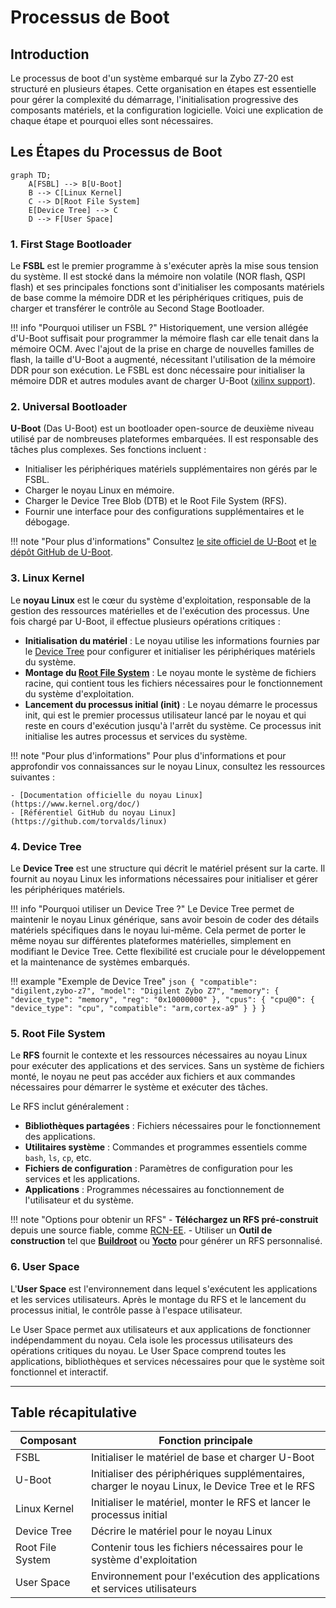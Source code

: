 # Processus de Boot

## Introduction

Le processus de boot d'un système embarqué sur la Zybo Z7-20 est structuré en plusieurs étapes. Cette organisation en étapes est essentielle pour gérer la complexité du démarrage, l'initialisation progressive des composants matériels, et la configuration logicielle. Voici une explication de chaque étape et pourquoi elles sont nécessaires.

## Les Étapes du Processus de Boot

```mermaid
graph TD;
    A[FSBL] --> B[U-Boot]
    B --> C[Linux Kernel]
    C --> D[Root File System]
    E[Device Tree] --> C
    D --> F[User Space]
```


### 1. First Stage Bootloader

Le **FSBL** est le premier programme à s'exécuter après la mise sous tension du système. 
Il est stocké dans la mémoire non volatile (NOR flash, QSPI flash) et ses principales fonctions sont d'initialiser les composants matériels de base comme la mémoire DDR et les périphériques critiques, puis de charger et transférer le contrôle au Second Stage Bootloader.

!!! info "Pourquoi utiliser un FSBL ?"
    Historiquement, une version allégée d'U-Boot suffisait pour programmer la mémoire flash car elle tenait dans la mémoire OCM. Avec l'ajout de la prise en charge de nouvelles familles de flash, la taille d'U-Boot a augmenté, nécessitant l'utilisation de la mémoire DDR pour son exécution. Le FSBL est donc nécessaire pour initialiser la mémoire DDR et autres modules avant de charger U-Boot ([xilinx support](https://support.xilinx.com/s/question/0D52E00006hptGcSAI/why-does-program-flash-require-an-fsbl?language=en_US#:~:text=URL%3A%20https%3A%2F%2Fsupport.xilinx.com%2Fs%2Fquestion%2F0D52E00006hptGcSAI%2Fwhy,100)).

### 2. Universal Bootloader

**U-Boot** (Das U-Boot) est un bootloader open-source de deuxième niveau utilisé par de nombreuses plateformes embarquées. Il est responsable des tâches plus complexes. Ses fonctions incluent :

- Initialiser les périphériques matériels supplémentaires non gérés par le FSBL.
- Charger le noyau Linux en mémoire.
- Charger le Device Tree Blob (DTB) et le Root File System (RFS).
- Fournir une interface pour des configurations supplémentaires et le débogage.

!!! note "Pour plus d'informations"
    Consultez [le site officiel de U-Boot](https://www.denx.de/wiki/U-Boot) et [le dépôt GitHub de U-Boot](https://github.com/u-boot/u-boot).


### 3. Linux Kernel

Le **noyau Linux** est le cœur du système d'exploitation, responsable de la gestion des ressources matérielles et de l'exécution des processus. Une fois chargé par U-Boot, il effectue plusieurs opérations critiques :

- **Initialisation du matériel** : Le noyau utilise les informations fournies par le [Device Tree](#4-device-tree) pour configurer et initialiser les périphériques matériels du système.
- **Montage du [Root File System](#5-root-file-system)** : Le noyau monte le système de fichiers racine, qui contient tous les fichiers nécessaires pour le fonctionnement du système d'exploitation.
- **Lancement du processus initial (init)** : Le noyau démarre le processus init, qui est le premier processus utilisateur lancé par le noyau et qui reste en cours d'exécution jusqu'à l'arrêt du système. Ce processus init initialise les autres processus et services du système.

!!! note "Pour plus d'informations"
    Pour plus d'informations et pour approfondir vos connaissances sur le noyau Linux, consultez les ressources suivantes :

    - [Documentation officielle du noyau Linux](https://www.kernel.org/doc/)
    - [Référentiel GitHub du noyau Linux](https://github.com/torvalds/linux)

### 4. Device Tree

Le **Device Tree** est une structure qui décrit le matériel présent sur la carte. Il fournit au noyau Linux les informations nécessaires pour initialiser et gérer les périphériques matériels.

!!! info "Pourquoi utiliser un Device Tree ?"
    Le Device Tree permet de maintenir le noyau Linux générique, sans avoir besoin de coder des détails matériels spécifiques dans le noyau lui-même. Cela permet de porter le même noyau sur différentes plateformes matérielles, simplement en modifiant le Device Tree. Cette flexibilité est cruciale pour le développement et la maintenance de systèmes embarqués.

!!! example "Exemple de Device Tree"
    ```json
    {
      "compatible": "digilent,zybo-z7",
      "model": "Digilent Zybo Z7",
      "memory": {
        "device_type": "memory",
        "reg": "0x10000000"
      },
      "cpus": {
        "cpu@0": {
          "device_type": "cpu",
          "compatible": "arm,cortex-a9"
        }
      }
    }
    ```

### 5. Root File System

Le **RFS** fournit le contexte et les ressources nécessaires au noyau Linux pour exécuter des applications et des services. Sans un système de fichiers monté, le noyau ne peut pas accéder aux fichiers et aux commandes nécessaires pour démarrer le système et exécuter des tâches.

Le RFS inclut généralement :

- **Bibliothèques partagées** : Fichiers nécessaires pour le fonctionnement des applications.
- **Utilitaires système** : Commandes et programmes essentiels comme `bash`, `ls`, `cp`, etc.
- **Fichiers de configuration** : Paramètres de configuration pour les services et les applications.
- **Applications** : Programmes nécessaires au fonctionnement de l'utilisateur et du système.

!!! note "Options pour obtenir un RFS"
    - **Téléchargez un RFS pré-construit** depuis une source fiable, comme [RCN-EE](https://rcn-ee.com/rootfs/eewiki/minfs/).
    - Utiliser un **Outil de construction** tel que [**Buildroot**](https://www.buildroot.org/) ou [**Yocto**](https://www.yoctoproject.org/) pour générer un RFS personnalisé.

### 6. User Space

L'**User Space** est l'environnement dans lequel s'exécutent les applications et les services utilisateurs. Après le montage du RFS et le lancement du processus initial, le contrôle passe à l'espace utilisateur.

Le User Space permet aux utilisateurs et aux applications de fonctionner indépendamment du noyau. Cela isole les processus utilisateurs des opérations critiques du noyau. Le User Space comprend toutes les applications, bibliothèques et services nécessaires pour que le système soit fonctionnel et interactif.

---

## Table récapitulative

| Composant       | Fonction principale                                                                                         |
|-----------------|-------------------------------------------------------------------------------------------------------------|
| FSBL            | Initialiser le matériel de base et charger U-Boot                                                           |
| U-Boot          | Initialiser des périphériques supplémentaires, charger le noyau Linux, le Device Tree et le RFS             |
| Linux Kernel    | Initialiser le matériel, monter le RFS et lancer le processus initial                                       |
| Device Tree     | Décrire le matériel pour le noyau Linux                                                                     |
| Root File System | Contenir tous les fichiers nécessaires pour le système d'exploitation                                      |
| User Space      | Environnement pour l'exécution des applications et services utilisateurs                                    |
